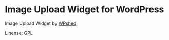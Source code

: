 # Image Upload Widget for WordPress

Image Upload Widget by [WPshed](http://wpshed.com/)

Linense: GPL

